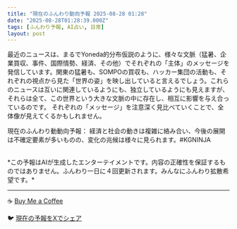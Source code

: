 ```yaml
---
title: "現在のふんわり動向予報 2025-08-28 01:28"
date: "2025-08-28T01:28:39.000Z"
tags: [ふんわり予報, AI占い, 日常]
layout: post
---
```


最近のニュースは、まるでYoneda的分布仮説のように、様々な文脈（猛暑、企業買収、事件、国際情勢、経済、その他）でそれぞれの「主体」のメッセージを発信しています。関東の猛暑も、SOMPOの買収も、ハッカー集団の活動も、それぞれの視点から見た「世界の姿」を映し出していると言えるでしょう。これらのニュースは互いに関連しているようにも、独立しているようにも見えますが、それらは全て、この世界という大きな文脈の中に存在し、相互に影響を与え合っているのです。  それぞれの「メッセージ」を注意深く見比べていくことで、全体像が見えてくるかもしれません。


現在のふんわり動動向予報：
経済と社会の動きは複雑に絡み合い、今後の展開は不確定要素が多いものの、変化の兆候は様々に見られます。#KGNINJA

<br>
*この予報はAIが生成したエンターテイメントです。内容の正確性を保証するものではありません。ふんわり一日に４回更新されます。みんなにふんわり拡散希望です。*

---
☕️ [Buy Me a Coffee](https://www.buymeacoffee.com/kgninja)

🐦 [現在の予報をXでシェア](https://twitter.com/intent/tweet?text=%E7%8F%BE%E5%9C%A8%E3%81%AE%E3%81%B5%E3%82%93%E3%82%8F%E3%82%8A%E4%BA%88%E5%A0%B1%3A%20%E3%80%8C%E6%9C%80%E8%BF%91%E3%81%AE%E3%83%8B%E3%83%A5%E3%83%BC%E3%82%B9%E3%81%AF%E3%80%81%E3%81%BE%E3%82%8B%E3%81%A7Yoneda%E7%9A%84%E5%88%86%E5%B8%83%E4%BB%AE%E8%AA%AC%E3%81%AE%E3%82%88%E3%81%86%E3%81%AB%E3%80%81%E6%A7%98%E3%80%85%E3%81%AA%E6%96%87%E8%84%88%EF%BC%88%E7%8C%9B%E6%9A%91%E3%80%81%E4%BC%81%E6%A5%AD%E8%B2%B7%E5%8F%8E%E3%80%81%E4%BA%8B%E4%BB%B6%E3%80%81%E5%9B%BD%E9%9A%9B%E6%83%85%E5%8B%A2%E3%80%81%E7%B5%8C%E6%B8%88%E3%80%81%E3%81%9D%E3%81%AE%E4%BB%96%EF%BC%89%E3%81%A7%E3%81%9D%E3%82%8C%E3%81%9E%E3%82%8C%E3%81%AE%E3%80%8C%E4%B8%BB%E4%BD%93%E3%80%8D%E3%81%AE%E3%83%A1%E3%83%83%E3%82%BB%E3%83%BC%E3%82%B8%E3%82%92%E7%99%BA%E4%BF%A1%E3%81%97%E3%81%A6%E3%81%84%E3%81%BE%E3%81%99%E3%80%82%E3%80%8D%23KGNINJA%20%E7%B6%9A%E3%81%8D%E3%81%AF%E3%83%96%E3%83%AD%E3%82%B0%E3%81%A7%EF%BC%81%F0%9F%91%87&url=https%3A%2F%2Fkg-ninja.github.io%2FFunwariyoso%2F)
